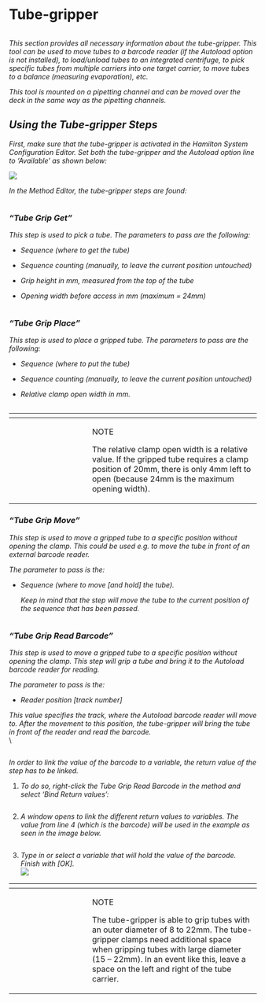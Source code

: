 # Tube-gripper‌

<figure><img src="../../.gitbook/assets/image (463).png" alt=""><figcaption></figcaption></figure>

_This section provides all necessary information about the tube-gripper. This tool can be used to move tubes to a barcode reader (if the Autoload option is not installed), to load/unload tubes to an integrated centrifuge, to pick specific tubes from multiple carriers into one target carrier, to move tubes to a balance (measuring evaporation), etc._

_This tool is mounted on a pipetting channel and can be moved over the deck in the same way as the pipetting channels._

## _**‌Using the Tube-gripper Steps‌**_

_First, make sure that the tube-gripper is activated in the Hamilton System Configuration Editor. Set both the tube-gripper and the Autoload option line to ‘Available’ as shown below:_

![](<../../.gitbook/assets/image (464).png>)



_In the Method Editor, the tube-gripper steps are found:_

<figure><img src="../../.gitbook/assets/image (465).png" alt=""><figcaption></figcaption></figure>

### _“Tube Grip Get”_

_This step is used to pick a tube. The parameters to pass are the following:_

* _Sequence (where to get the tube)_
* _Sequence counting (manually, to leave the current position untouched)_
* _Grip height in mm, measured from the top of the tube_
*   _Opening width before access in mm (maximum = 24mm)_

    <figure><img src="../../.gitbook/assets/image (467).png" alt=""><figcaption></figcaption></figure>





### _“Tube Grip Place”_

_This step is used to place a gripped tube. The parameters to pass are the following:_

* _Sequence (where to put the tube)_
* _Sequence counting (manually, to leave the current position untouched)_
*   _Relative clamp open width in mm._

    <figure><img src="../../.gitbook/assets/image (468).png" alt=""><figcaption></figcaption></figure>



<table data-header-hidden><thead><tr><th width="145"></th><th></th></tr></thead><tbody><tr><td><img src="../../.gitbook/assets/image (10) (1) (1) (1) (1) (1) (1) (1) (1) (1).png" alt="" data-size="original"></td><td><p>NOTE</p><p>The relative clamp open width is a relative value. If the gripped tube requires a clamp position of 20mm, there is only 4mm left to open (because 24mm is the maximum opening width).</p></td></tr></tbody></table>



### _“Tube Grip Move”_

_This step is used to move a gripped tube to a specific position without opening the clamp. This could be used e.g. to move the tube in front of an external barcode reader._

_The parameter to pass is the:_

*   _Sequence (where to move \[and hold] the tube)._

    _Keep in mind that the step will move the tube to the current position of the sequence that has been passed._



<figure><img src="../../.gitbook/assets/image (469).png" alt=""><figcaption></figcaption></figure>



### _“Tube Grip Read Barcode”_

_This step is used to move a gripped tube to a specific position without opening the clamp. This step will grip a tube and bring it to the Autoload barcode reader for reading._

_The parameter to pass is the:_

* _Reader position \[track number]_

_This value specifies the track, where the Autoload barcode reader will move to. After the movement to this position, the tube-gripper will bring the tube in front of the reader and read the barcode._\
\


<figure><img src="../../.gitbook/assets/image (470).png" alt=""><figcaption></figcaption></figure>

_In order to link the value of the barcode to a variable, the return value of the step has to be linked._

1.  _To do so, right-click the Tube Grip Read Barcode in the method and select ‘Bind Return values’:_

    <figure><img src="../../.gitbook/assets/image (471).png" alt=""><figcaption></figcaption></figure>


2.  _A window opens to link the different return values to variables. The value from line 4 (which is the barcode) will be used in the example as seen in the image below._

    <figure><img src="../../.gitbook/assets/image (472).png" alt=""><figcaption></figcaption></figure>


3. _Type in or select a variable that will hold the value of the barcode. Finish with \[OK]._\
   ![](<../../.gitbook/assets/image (473).png>)

<table data-header-hidden><thead><tr><th width="145"></th><th></th></tr></thead><tbody><tr><td><img src="../../.gitbook/assets/image (10) (1) (1) (1) (1) (1) (1) (1) (1) (1).png" alt="" data-size="original"></td><td><p>NOTE</p><p>The tube-gripper is able to grip tubes with an outer diameter of 8 to 22mm. The tube-gripper clamps need additional space when gripping tubes with large diameter (15 – 22mm). In an event like this, leave a space on the left and right of the tube carrier.</p></td></tr></tbody></table>

